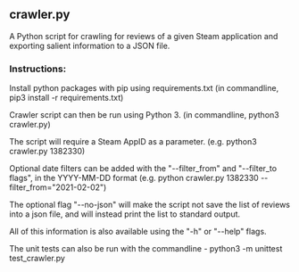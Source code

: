 ## crawler.py

A Python script for crawling for reviews of a given Steam application and exporting salient information to a JSON file.

### Instructions:
Install python packages with pip using requirements.txt (in commandline, pip3 install -r requirements.txt)

Crawler script can then be run using Python 3. (in commandline, python3 crawler.py)

The script will require a Steam AppID as a parameter. (e.g. python3 crawler.py 1382330)

Optional date filters can be added with the "--filter_from" and "--filter_to flags", in the YYYY-MM-DD format (e.g. python crawler.py 1382330 --filter_from="2021-02-02")

The optional flag "--no-json" will make the script not save the list of reviews into a json file, and will instead print the list to standard output.

All of this information is also available using the "-h" or "--help" flags.

The unit tests can also be run with the commandline - python3 -m unittest test_crawler.py
